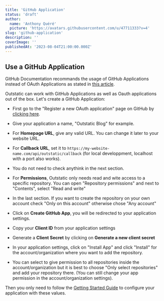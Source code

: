 ```yaml
---
title: 'GitHub Application'
status: 'draft'
author:
  name: 'Anthony Quéré'
  picture: 'https://avatars.githubusercontent.com/u/47711333?v=4'
slug: 'github-application'
description: ''
coverImage: ''
publishedAt: '2023-08-04T21:00:00.000Z'
---
```


## Use a GitHub Application

GitHub Documentation recommands the usage of GitHub Applications instead of OAuth Applications as stated in [this article](https://docs.github.com/en/apps/oauth-apps/building-oauth-apps/differences-between-github-apps-and-oauth-apps).

Outstatic can work with GitHub Applications as well as Oauth applications out of the box. Let's create a GitHub Application:

- First go to the "Register a new OAuth application" page on GitHub by [clicking here](https://github.com/settings/apps/new).

- Give your application a name, "Outstatic Blog" for example.

- For **Homepage URL**, give any valid URL. You can change it later to your website URL.

- For **Callback URL**, set it to `https://my-website-name.com/api/outstatic/callback` (for local developpment, localhost with a port also works).

- You do not need to check anythink in the next section.

- For **Permissions**, Outstatic only needs read and wite access to a specific repository. You can open "Repository permissions" and next to "Contents", select "Read and write"

- In the last section. If you want to create the repository on your own account check "Only on this account" otherwise chose "Any account"

- Click on **Create GitHub App**, you will be redirected to your application settings.

- Copy your **Client ID** from your application settings

- Generate a **Client Secret** by clicking on **Generate a new client secret**

- In your application settings, click on "Install App" and click "Install" for the account/organization where you want to add the repository.

- You can select to give permission to all repositories inside the account/organization but it is best to choose "Only select repositories" and add your repository there. (You can still change your app permission in the account/organization settings).

Then you only need to follow the [Getting Started Guide](/docs/getting-started) to configure your application with these values.


